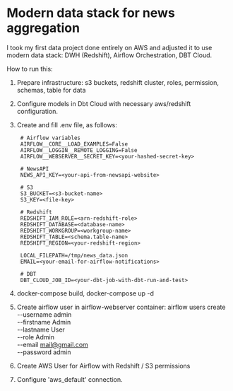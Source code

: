 # Modern data stack for news aggregation

I took my first data project done entirely on AWS and adjusted it to use modern data stack: DWH (Redshift), Airflow Orchestration, DBT Cloud.

How to run this:
1. Prepare infrastructure: s3 buckets, redshift cluster, roles, permission, schemas, table for data

2. Configure models in Dbt Cloud with necessary aws/redshift configuration.

3. Create and fill .env file, as follows:

        # Airflow variables
        AIRFLOW__CORE__LOAD_EXAMPLES=False
        AIRFLOW__LOGGIN__REMOTE_LOGGING=False
        AIRFLOW__WEBSERVER__SECRET_KEY=<your-hashed-secret-key>

        # NewsAPI
        NEWS_API_KEY=<your-api-from-newsapi-website>

        # S3
        S3_BUCKET=<s3-bucket-name>
        S3_KEY=<file-key>

        # Redshift
        REDSHIFT_IAM_ROLE=<arn-redshift-role>
        REDSHIFT_DATABASE=<database-name>
        REDSHIFT_WORKGROUP=<workgroup-name>
        REDSHIFT_TABLE=<schema.table-name>
        REDSHIFT_REGION=<your-redshift-region>

        LOCAL_FILEPATH=/tmp/news_data.json
        EMAIL=<your-email-for-airflow-notifications>

        # DBT
        DBT_CLOUD_JOB_ID=<your-dbt-job-with-dbt-run-and-test>

4. docker-compose build, docker-compose up -d
5. Create airflow user in airflow-webserver container:
    airflow users create \
		--username admin \
		--firstname Admin \
		--lastname User \
		--role Admin \
		--email mail@gmail.com \
		--password admin
6. Create AWS User for Airflow with Redshift / S3 permissions
7. Configure 'aws_default' connection.
